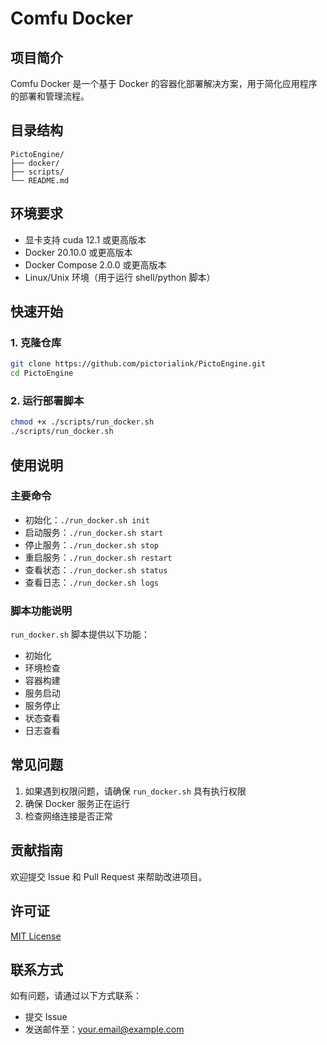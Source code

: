 # Comfu Docker

## 项目简介
Comfu Docker 是一个基于 Docker 的容器化部署解决方案，用于简化应用程序的部署和管理流程。

## 目录结构 
```
PictoEngine/
├── docker/
├── scripts/
└── README.md
``` 

## 环境要求
- 显卡支持 cuda 12.1 或更高版本
- Docker 20.10.0 或更高版本
- Docker Compose 2.0.0 或更高版本
- Linux/Unix 环境（用于运行 shell/python 脚本）

## 快速开始

### 1. 克隆仓库

```bash
git clone https://github.com/pictorialink/PictoEngine.git
cd PictoEngine
```

### 2. 运行部署脚本
```bash
chmod +x ./scripts/run_docker.sh
./scripts/run_docker.sh
```

## 使用说明

### 主要命令
- 初始化：`./run_docker.sh init`
- 启动服务：`./run_docker.sh start`
- 停止服务：`./run_docker.sh stop`
- 重启服务：`./run_docker.sh restart`
- 查看状态：`./run_docker.sh status`
- 查看日志：`./run_docker.sh logs`

### 脚本功能说明
`run_docker.sh` 脚本提供以下功能：
- 初始化
- 环境检查
- 容器构建
- 服务启动
- 服务停止
- 状态查看
- 日志查看


## 常见问题
1. 如果遇到权限问题，请确保 `run_docker.sh` 具有执行权限
2. 确保 Docker 服务正在运行
3. 检查网络连接是否正常

## 贡献指南
欢迎提交 Issue 和 Pull Request 来帮助改进项目。

## 许可证
[MIT License](LICENSE)

## 联系方式
如有问题，请通过以下方式联系：
- 提交 Issue
- 发送邮件至：your.email@example.com 
